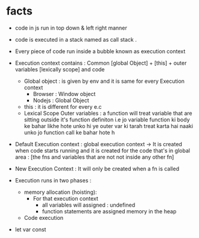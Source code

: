 # facts
* code in js run in top down & left right manner
* code is executed in a stack named as call stack .
* Every piece of code run inside a bubble known as execution context
* Execution context contains : Common [global Object] + [this] +  outer variables [lexically scope] and  code
    * Global object : is given by env and it is same for every Execution context 
      * Browser : Window object
      * Nodejs : Global Object
    * this : it is different for every e.c
    * Lexical Scope Outer variables : a function will treat variable that are sitting outside it's function definiton i.e jo variable function ki body ke bahar likhe hote unko hi ye outer var ki tarah treat karta hai naaki unko jo function call ke bahar hote h    

* Default Execution context : global execution context -> It is created when code starts running and it is created for the code that's in global area : [the fns and variables that are not not inside any other fn] 
* New Execution Context : It will only be created when a fn is called 
  
* Execution runs in two phases : 
  * memory allocation (hoisting): 
    * For that execution context
      * all variables will assigned : undefined
      * function statements are assigned memory in the heap 
  * Code execution
* let var const   
